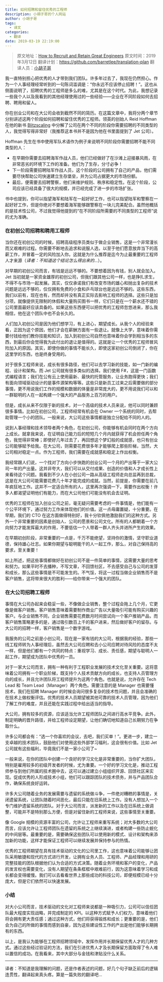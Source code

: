 ```yaml
---
title: 如何招聘和留住优秀的工程师
description: 小胡子哥的个人网站
author: 小胡子哥
tags:
  - 译文
categories:
  - 翻译
date: 2019-03-19 22:19:00
---
```

> 原文地址：[How to Recruit and Retain Great Engineers](https://hackernoon.com/how-to-recruit-and-retain-great-engineers-91227165d23d)
> 原文时间：2019年3月12日
> 翻译计划：<https://github.com/barretlee/translation-plan>
> 翻译人员：[小胡子哥](https://www.barretlee.com/about/)


我一直特别担心把优秀的人才带到我们团队。许多年过去了，我现在仍然担心。作为一个人事经理经常听到的一句陈词滥调是：“你永远不应该停止招聘！”。这也从侧面说明了，招聘优秀的工程师是多么的难，尤其是在这个时代。为此，我想记录一些我个人以及我看到的其他经理使用过的一些经验——企业在不同阶段如何去招聘、聘用和留人。

你在创业公司和在大公司会收到截然不同的简历。在这篇文章中，我将分两个章节分别讲述这两个阶段如何招聘和留住优秀的工程师。领英的创始人 Reid Hoffman 在他的新书 [Blitzscaling](https://www.blitzscaling.com/) 中分解了公司在两个不同的阶段你需要招聘的不同类型的人，我觉得写得非常好（我推荐这本书并不是因为他在书里面提到了 Jet 公司）。

Hoffman 先生在书中使用军队术语作为例子来说明不同阶段你需要招聘不能不同类型的人：

- 在早期你需要去招聘海军作战人员，他们已经做好了在沙滩上迎接暴风雨，在非常恶劣的环境下工作的准备。他们为了生存，分寸必争！
- 下一阶段需要招聘陆军作战人员，这个阶段的公司拥有了自己的产品，他们需要尽快帮助公司快速建立生存堡垒，并为公司占据更大的市场份额。
- 最后，便需要去招聘警察，他们来维护规则、秩序和稳定性。在这个阶段，公司应该已经具备了很大的规模，并已经完成了进一步的市场扩张。

书中也提到，你可以指望海军和陆军在一起好好工作，也可以指望陆军和警察在一起好好工作，但是你绝对不要想着海军能够跟警察在一块儿完美配合。虽然他概括的是技术性公司，不过我觉得他提到的“在不同阶段所需要的不同类型的工程师”说的尤为准确。

### 在初创公司招聘和聘用工程师

当你还在初创公司的时候，招聘高级程序员类似于做企业销售，这是一个非常漫长而又艰难的过程。你需要不断地去追求和说服人选，以至于他们愿意放弃当下的高薪工作，并冒着一定的风险加入你。这就是为什么推荐是迄今为止最重要的工程师人才来源（_译者：不知道这个结论怎么得出来的..._）。

对早期的初创公司而言，有钱是远远不够的。不要想着因为有钱，别人就会加入。Jet 当初就是一家资金雄厚的初创公司，但我们跟其他公司一样，也是挣扎求生，不得不与市场一起发展。其实，仅仅承诺我们有改变市场的雄心和抛出复杂的技术问题是远远不够的，仅仅拥有免费的小食和乒乓球台也是远远不够的。这些东西，我们以前有，现在也有，然而却并没有真正实际去影响工程师的选择。这些只是加分项，就像提供无限制的休假和大量购买图书一样，它们只是在一个薪水还不错的公司里面最好应该具备的。如果这些东西便可以把优秀的工程师忽悠进来，那么我相信，他在这个团队中也不会长久的。

人们加入初创公司是因为他们想学习，有上进心，期望成长。从我个人的经验来看，正因为这个原因，他们才会在薪酬方面有一些退让。就像上大学，意味着你需要付钱给他们教你技能和知识，加入到初创公司自然也意味着你会学到相当多的东西，到最后你会觉得我为此付出的退让是值得的。这就是让一个优秀的工程师冒风险加入的原因。其实，即使你做的事情不能长久，即使这家初创公司倒闭了，你在这里学的东西，也是终身受用的。

对于很多工程师来说，成长有很多路径，他们可以去学习新的技能，如一门新的编程、设计和架构。而 Jet 公司就有很多类似的选择。我们使用 F#，这是一门函数式编程语言；我们在公有云上使用最新、最快的托管服务，让业务跑得更快；我们有面向领域驱动设计的是事件源架构等等。这些只是新员工过来之后需要做的部分事情，更不用说我们工作的规模和数据的体量是非常庞大的，更不用说我们可以和一群聪明的人在一起构建一个强大的产品服务上百万的用户。

但是，成长从来不仅限于新的技术，对一个高级的技术人员来说，他可以同时兼顾很多事情。比如在初创公司，工程师经常有机会在 Owner 一个系统的同时，去帮助管理一个小的团队。一般来说，大公司这些事情都是独立分配给不同的人的。

说到人事经理和技术领导者两个角色，在初创公司，你能够有机会同时在两个方向上成长。就拿我来说，在证明自己能力后的短短几个月内就获得了机会担任两个角色，我觉得非常棒；即使好几年过去了，再回想这个梦幻般的成就感，也只有创业公司能够赋予给我。在大公司，则需要花费很多年才能够爬上那些阶梯，当然，大公司相对稳定一点。作为工程师，我们需要在成就感和稳定上作出权衡。

我经常跟人们说，一个找对了方向小步快跑的创业公司一个月的产出等于一家大公司一年的产出量。这并非夸大，我们可以从交付成果、创造的价值和人才成长性上来看待这个问题。我看到不少人在小创公司一路从高级工程师走向总监再到总裁，这是在大公司可能需要花费几十年才能完成的成就。当然，前提是，你需要在前几年疯狂地工作。这并不一定适合所有的人，这里再次强调一下，需要作出权衡！许多人都渴望证明他们有能力，而在大公司他们可能没有机会去证明。

优秀的工程师在加入创业公司之前，毫无疑问需要考虑的一件事情是，他们能有一个公平环境下，通过努力工作来体现他们的价值。这一点毋庸置疑，十分重要。在早期，我们的 CTO 在这方面做得特别好，我十分钦佩他激励我们的这种方式。另外一个非常重要的因素是创始人、公司的愿景和公司文化。所有的人都朝着一个方向努力才能发挥最大的作用，不要低估一个人带着一群人齐头并进所产生的效果。

在早期初创阶段，非常重要的一点是，千万不能绝望，坚持你的激情，坚守职业道德，保持雄心壮志。如果你期望与聪明能干的人一起工作，那么，对自己保持高的要求，至关重要！

如上所述，把这些事情都做好在初创公司不是一件简单的事情，这需要大量的思考和努力。如果平时不去播种，不写文章，不回馈社区，不去感受自己与公司的发芽和成长，那么这些事情是不可能发生的。不气馁，将这一过程当做企业销售而不是客户销售，这将带来很大的胜利——给你带来一个强大的团队。

### 在大公司招聘工程师

事情在大公司办起来会稳妥一些，不像做企业销售，整个过程会拖上几个月，它更像是做客户销售。客户销售意味着需要制作商业广告以大量吸引可能有购买兴趣的客户。与企业销售不同，企业销售需要花费数月时间尝试向一个客户推销产品，而客户销售策略更多的是，通过吸引数百上千的客户进来，然后做好客户的留存。与大公司的招聘一样，客户销售是一个数字游戏。

我服务的公司之前是小创公司，现在是一家有钱的大公司，根据我的经验，那些一线工程师转为人事经理后，虽然去大公司应聘和去小公司应聘对待风险的态度不太一样，但是他们都有一个共同的特点：重视学习、成长、责任感，期望与聪明人一起工作，期望成为团队中优秀的一员。

对于一家大公司而言，拥有一种有利于工程职业发展的技术文化至关重要。这将意味着公司拥有一个职业阶梯，既支持个人技术贡献方向的成长，也支持人员管理方向的成长，并且允许团队将工程师提升为这两个角色。也就是说，允许存在 Tech Lead 和 Team Lead（Manager）两个角色。需要注意的是 Manager 也需要懂技术，我们在招聘 Manager 的时候会询问很多复杂的技术性问题，并且会准确的在技术上做权衡评估。优秀的技术人员期望被其他可靠的技术人员管理，因为他们了解工作的难度，并且还能在实践过程中给出适当的指导。

大公司，拥有较多的资源，应该适当允许工程师团队之间进行高水平竞争。此外，制定明确的晋升路径，并给工程师设定期望，让他们确切地知道自己长期努力在争取什么。

许多公司都会有：“选一个你喜欢的会议，去吧，我们买单！”。更进一步，建立一支卓越的技术团队，鼓励他们对使用这些外部学习福利，这会很有价值。比如 Jet 公司就有这些福利，毕竟我们不是一家小公司了~

一般来说，在你的团队中创建一个良好的学习文化是非常重要的，当你扩大团队，特别是雇用较多的初级开发者的时候，尤为重要。一个好的学习文化是，推动工程师参与到他们所属的技术圈中去，这可以通过建立小组组织开源、回馈社区来实现。促成优秀的人形成技术小组，他们可以跟踪团队的技术债务，并与产品团队合作，确保系统良好运转。

许多大公司随着业务的发展需要与遗留的系统做斗争，一件绝对糟糕的事情是，关闭遗留系统，让团队随着时间恶化，最后只能在旧系统上工作。没有人想加入一个专门维护遗留系统的团队。对于大公司而言，派发新的工作以及在旧系统上做调整，可能并不是特别那么方便，但是对留住新的工程师来说，这些事情至关重要。

像 Google 规模的资源丰富的公司，允许让工程师来重写系统；对大多数的大公司而言，应该允许让工程师团队在遗留的系统之上继续演进，或者构建一些防止蜕化的中间层等。最重要的是，需要确保这些团队可以使用新的模式、设计和架构来添加新的功能，这样才能保证工程师可以继续发展并保持参与的热情。

优秀的工程师期望在具有技术驱动的文化的公司里工作，这也意味着公司能够让团队采用敏捷和现代的方式进行开发，让拥有业务人员、工程师、产品经理和用研的完整技能的团队根据他们认为合适的方式决策。随着业务环境和客户的变化，产品的发言权也需要变化，没有人期望在条条框框中艰难前行，因为这意味着学习和成长都会变得缓慢。我们可以去看看世界上那些成功的科技公司，即便规模已经十分庞大，但是它们依然可以快速发展。

### 小结

对大小公司而言，技术驱动的文化对工程师来说都是一种吸引力，公司可以信任团队最大程度实现战略，并完成制定的 KPI。以这种方式赋予人们权力，意味着他们将会拥有更大责任感；通过这种方式，他们将获得锻炼和成长；更重要的是，他们会为自己的所做的事情而感到自豪，因为这些建设性工作的产出是他们能够长期拥有的东西。

以上，是我认为能够在工程师招聘领域中，发挥作用并长期保留优秀人才的几种方式。通过这些经过验证的方法，我们在引进优秀人才及长期保留方面取得了令人难以置信的成功。在我看来，其中大部分与金钱和津贴没什么关系。

---

译者：不知道是我理解的问题，还是作者表述的问题，好几个句子缺乏前后的逻辑连贯性，翻译起来真头疼。算是一篇失败的翻译吧…